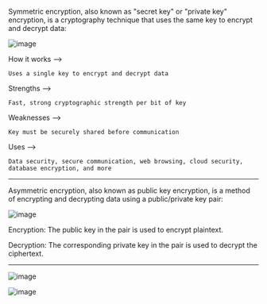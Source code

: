 Symmetric encryption, also known as "secret key" or "private key" encryption, is a cryptography technique that uses the same key to encrypt and decrypt data: 
 
![image](https://github.com/user-attachments/assets/9ffb0a17-6359-4219-8f2b-76d0c7b49e46)

How it works -->

    Uses a single key to encrypt and decrypt data

Strengths -->

    Fast, strong cryptographic strength per bit of key

Weaknesses -->

    Key must be securely shared before communication

Uses -->

    Data security, secure communication, web browsing, cloud security, database encryption, and more

---------------------------------------------------------------------------

Asymmetric encryption, also known as public key encryption, is a method of encrypting and decrypting data using a public/private key pair:

![image](https://github.com/user-attachments/assets/b2cc4cca-99d5-4043-9415-86dfb7d688fa)

Encryption: The public key in the pair is used to encrypt plaintext.

Decryption: The corresponding private key in the pair is used to decrypt the ciphertext.

---------------------------------------------------------------------------

![image](https://github.com/user-attachments/assets/cf0efb56-e7ea-49ed-8de0-7117978ccc37)

![image](https://github.com/user-attachments/assets/bef7ecca-32b5-4dac-be98-7fd01112b89d)

